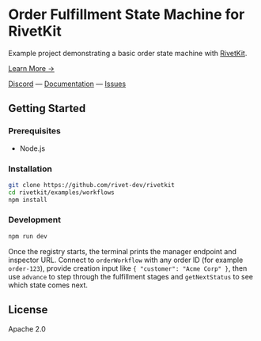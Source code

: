 # Order Fulfillment State Machine for RivetKit

Example project demonstrating a basic order state machine with [RivetKit](https://rivetkit.org).

[Learn More →](https://github.com/rivet-dev/rivetkit)

[Discord](https://rivet.dev/discord) — [Documentation](https://rivetkit.org) — [Issues](https://github.com/rivet-dev/rivetkit/issues)

## Getting Started

### Prerequisites

- Node.js

### Installation

```sh
git clone https://github.com/rivet-dev/rivetkit
cd rivetkit/examples/workflows
npm install
```

### Development

```sh
npm run dev
```

Once the registry starts, the terminal prints the manager endpoint and inspector URL. Connect to `orderWorkflow` with any order ID (for example `order-123`), provide creation input like `{ "customer": "Acme Corp" }`, then use `advance` to step through the fulfillment stages and `getNextStatus` to see which state comes next.

## License

Apache 2.0
